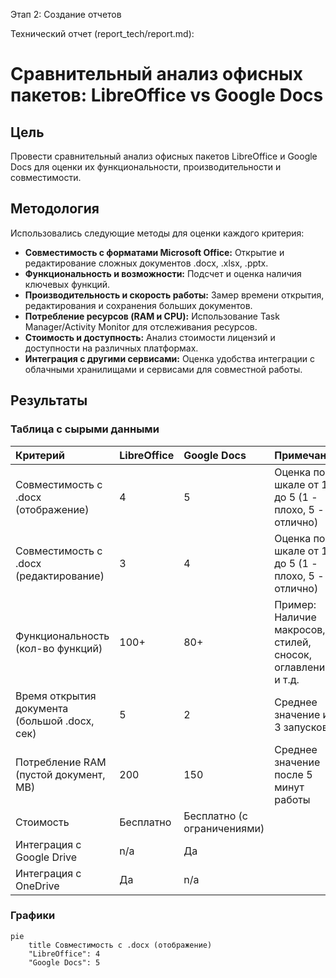 Этап 2: Создание отчетов

Технический отчет (report_tech/report.md):

# Сравнительный анализ офисных пакетов: LibreOffice vs Google Docs

## Цель

Провести сравнительный анализ офисных пакетов LibreOffice и Google Docs для оценки их функциональности, производительности и совместимости.

## Методология

Использовались следующие методы для оценки каждого критерия:

*   **Совместимость с форматами Microsoft Office:** Открытие и редактирование сложных документов .docx, .xlsx, .pptx.
*   **Функциональность и возможности:** Подсчет и оценка наличия ключевых функций.
*   **Производительность и скорость работы:** Замер времени открытия, редактирования и сохранения больших документов.
*   **Потребление ресурсов (RAM и CPU):** Использование Task Manager/Activity Monitor для отслеживания ресурсов.
*   **Стоимость и доступность:** Анализ стоимости лицензий и доступности на различных платформах.
*   **Интеграция с другими сервисами:** Оценка удобства интеграции с облачными хранилищами и сервисами для совместной работы.

## Результаты

### Таблица с сырыми данными

| Критерий                                        | LibreOffice | Google Docs                 | Примечания                                                                |
| :---------------------------------------------  | :---------- | :---------------------------| :------------------------------------------------------------------------ |
| Совместимость с .docx (отображение)             | 4           | 5                           | Оценка по шкале от 1 до 5 (1 - плохо, 5 - отлично)                        |
| Совместимость с .docx (редактирование)          | 3           | 4                           | Оценка по шкале от 1 до 5 (1 - плохо, 5 - отлично)                        |
| Функциональность (кол-во функций)               | 100+        | 80+                         | Пример: Наличие макросов, стилей, сносок, оглавлений и т.д.               |
| Время открытия документа (большой .docx, сек)   | 5           | 2                           | Среднее значение из 3 запусков                                            |
| Потребление RAM (пустой документ, MB)           | 200         | 150                         | Среднее значение после 5 минут работы                                     |
| Стоимость                                       | Бесплатно   | Бесплатно (с ограничениями) |                                                                           |
| Интеграция с Google Drive                       | n/a         | Да                          |                                                                           |
| Интеграция с OneDrive                           | Да          | n/a                         |                                                                           |

### Графики

```mermaid
pie
    title Совместимость с .docx (отображение)
    "LibreOffice": 4
    "Google Docs": 5
